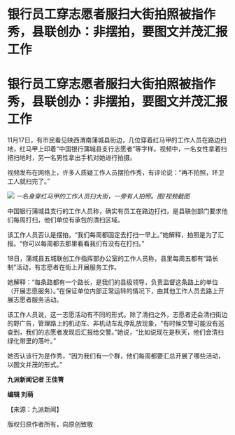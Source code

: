 # 银行员工穿志愿者服扫大街拍照被指作秀，县联创办：非摆拍，要图文并茂汇报工作

# 银行员工穿志愿者服扫大街拍照被指作秀，县联创办：非摆拍，要图文并茂汇报工作

11月17日，有市民看见陕西渭南蒲城县街边，几位穿着红马甲的工作人员在路边扫地，红马甲上印着“中国银行蒲城县支行志愿者”等字样。视频中，一名女性拿着扫把扫地时，另一名男性拿出手机对她进行拍摄。

视频发布在网络上，许多人质疑工作人员摆拍作秀，有评论说：“再不拍照，环卫工人就扫完了。”

![](https://inews.gtimg.com/om_bt/OsMzZcKpLf1A1v0lAiySbcB1tepFrjU1h0cvA35tShI5MAA/1000)
_一名身穿红马甲的工作人员扫大街，一旁有人拍照。图/视频截图_

中国银行蒲城县支行的工作人员称，确实有员工在路边打扫，是县联创部门要求他们每周打扫，他们单位有承包的清扫区域。

该工作人员否认是摆拍，“我们每周都固定去打扫一早上。”她解释，拍照是为了汇报。“你可以每周都去那里看看我们有没有在打扫。”

18日，蒲城县五城联创工作指挥部办公室的工作人员称，县里每周五都有“路长制”活动，有志愿者在街上开展服务工作。

她解释：“每条路都有一个路长，是我们的县级领导，负责监督这条路上的单位（开展志愿服务）。”在保证单位内部正常运转的情况下，由其他工作人员去路上开展志愿者服务活动。

该工作人员说，这一志愿活动有不同的形式。除了清扫之外，志愿者还会清扫街边的野广告，管理路上的机动车、非机动车乱停乱放现象，“有时候交警可能没有巡查到，我们的志愿者发现后汇报给交警。”她说，“比如说现在是秋天，他们会清扫绿化带里的落叶。”

她否认该行为是作秀，“因为我们有一个群，他们每周都要汇总开展了哪些活动，以图文并茂的形式。”

**九派新闻记者 王佳箐**

**编辑 刘萌**

【来源：九派新闻】

版权归原作者所有，向原创致敬

